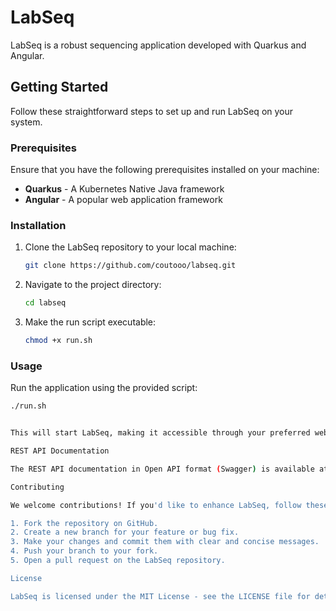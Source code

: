 # LabSeq

LabSeq is a robust sequencing application developed with Quarkus and Angular.

## Getting Started

Follow these straightforward steps to set up and run LabSeq on your system.

### Prerequisites

Ensure that you have the following prerequisites installed on your machine:

- **Quarkus** - A Kubernetes Native Java framework
- **Angular** - A popular web application framework

### Installation

1. Clone the LabSeq repository to your local machine:

    ```bash
    git clone https://github.com/coutooo/labseq.git
    ```

2. Navigate to the project directory:

    ```bash
    cd labseq
    ```

3. Make the run script executable:

    ```bash
    chmod +x run.sh
    ```

### Usage

Run the application using the provided script:

```bash
./run.sh


This will start LabSeq, making it accessible through your preferred web browser.

REST API Documentation

The REST API documentation in Open API format (Swagger) is available at [http://localhost:8080/openapi](http://localhost:8080/openapi). Explore and understand the API endpoints for seamless integration.

Contributing

We welcome contributions! If you'd like to enhance LabSeq, follow these steps:

1. Fork the repository on GitHub.
2. Create a new branch for your feature or bug fix.
3. Make your changes and commit them with clear and concise messages.
4. Push your branch to your fork.
5. Open a pull request on the LabSeq repository.

License

LabSeq is licensed under the MIT License - see the LICENSE file for details.

